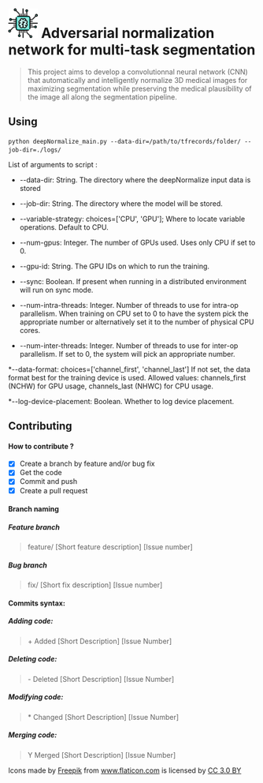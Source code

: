 #  <img src="/icons/chip.png" width="60" vertical-align="bottom"> Adversarial normalization network for multi-task segmentation
> This project aims to develop a convolutionnal neural network (CNN) that automatically and intelligently normalize 
3D medical images for maximizing segmentation while preserving the medical plausibility of the image all along
the segmentation pipeline.


## Using

`python deepNormalize_main.py --data-dir=/path/to/tfrecords/folder/ --job-dir=./logs/`

List of arguments to script :

* --data-dir: String. The directory where the deepNormalize input data is stored
	
* --job-dir: String. The directory where the model will be stored.

* --variable-strategy: choices=['CPU', 'GPU'];  Where to locate variable operations. Default to CPU.
		
* --num-gpus: Integer. The number of GPUs used. Uses only CPU if set to 0.

* --gpu-id: String. The GPU IDs on which to run the training.

* --sync: Boolean. If present when running in a distributed environment will run on sync mode.

* --num-intra-threads: Integer. Number of threads to use for intra-op parallelism. 
      When training on CPU set to 0 to have the system pick the appropriate number or alternatively
      set it to the number of physical CPU cores.

* --num-inter-threads: Integer. Number of threads to use for inter-op parallelism. If set to 0, the
      system will pick an appropriate number.

*--data-format: choices=['channel_first', 'channel_last'] If not set, the data format best for the training device is used. 
      Allowed values: channels_first (NCHW) for GPU usage, channels_last (NHWC) for CPU usage.

*--log-device-placement: Boolean. Whether to log device placement.


## Contributing

#### How to contribute ?
- [X] Create a branch by feature and/or bug fix
- [X] Get the code
- [X] Commit and push
- [X] Create a pull request

#### Branch naming

##### Feature branch
> feature/ [Short feature description] [Issue number]

##### Bug branch
> fix/ [Short fix description] [Issue number]

#### Commits syntax:

##### Adding code:
> \+ Added [Short Description] [Issue Number]

##### Deleting code:
> \- Deleted [Short Description] [Issue Number]

##### Modifying code:
> \* Changed [Short Description] [Issue Number]

##### Merging code:
> Y Merged [Short Description] [Issue Number]


Icons made by <a href="http://www.flaticon.com/authors/freepik" title="Freepik">Freepik</a> from <a href="http://www.flaticon.com" title="Flaticon">www.flaticon.com</a> is licensed by <a href="http://creativecommons.org/licenses/by/3.0/" title="Creative Commons BY 3.0" target="_blank">CC 3.0 BY</a>